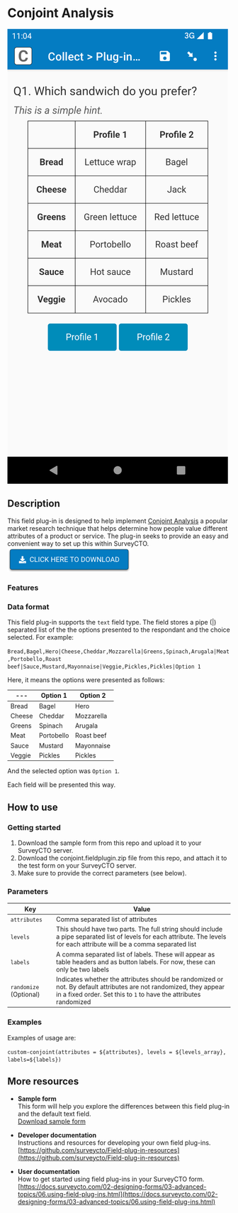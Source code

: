 # Conjoint Analysis

![Default appearance for the 'conjoint' field plug-in](extras/conjoint.png)

## Description

This field plug-in is designed to help implement [Conjoint Analysis](https://en.wikipedia.org/wiki/Conjoint_analysis) a popular market research technique that helps determine how people value different attributes of a product or service. The plug-in seeks to provide an easy and convenient way to set up this within SurveyCTO.
[![Download now](extras/download-button.png)](https://github.com/surveycto/baseline-select_one/raw/master/baseline-select_one.fieldplugin.zip)

### Features



### Data format

This field plug-in supports the `text` field type. The field stores a pipe (|) separated list of the the options presented to the respondant and the choice selected. For example: 

`Bread,Bagel,Hero|Cheese,Cheddar,Mozzarella|Greens,Spinach,Arugala|Meat,Portobello,Roast beef|Sauce,Mustard,Mayonnaise|Veggie,Pickles,Pickles|Option 1`

Here, it means the options were presented as follows: 

| --- | Option 1 | Option 2 |
| --- | --- | --- |
| Bread | Bagel | Hero|
| Cheese | Cheddar | Mozzarella |
| Greens | Spinach | Arugala |
| Meat | Portobello | Roast beef |
| Sauce | Mustard | Mayonnaise |
| Veggie | Pickles | Pickles |

And the selected option was `Option 1`.

Each field will be presented this way.

## How to use

### Getting started

1. Download the sample form from this repo and upload it to your SurveyCTO server.
2. Download the conjoint.fieldplugin.zip file from this repo, and attach it to the test form on your SurveyCTO server.
3. Make sure to provide the correct parameters (see below).

### Parameters

| Key | Value |
| --- | --- |
| `attributes` | Comma separated list of attributes |
| `levels` | This should have two parts. The full string should include a pipe separated list of levels for each attribute. The levels for each attribute will be a comma separated list |
| `labels` | A comma separated list of labels. These will appear as table headers and as button labels. For now, these can only be two labels |
| `randomize` (Optional) | Indicates whether the attributes should be randomized or not. By default attributes are not randomized, they appear in a fixed order. Set this to `1` to have the attributes randomized |

### Examples

Examples of usage are: 

`custom-conjoint(attributes = ${attributes}, levels = ${levels_array}, labels=${labels})`


## More resources

* **Sample form**  
This form will help you explore the differences between this field plug-in and the default text field.  
[Download sample form](https://github.com/surveycto/baseline-select_one/raw/master/extras/test-form/test-form-package-baseline-select_one.zip)  

* **Developer documentation**  
Instructions and resources for developing your own field plug-ins.  
[https://github.com/surveycto/Field-plug-in-resources](https://github.com/surveycto/Field-plug-in-resources)

* **User documentation**  
How to get started using field plug-ins in your SurveyCTO form.  
[https://docs.surveycto.com/02-designing-forms/03-advanced-topics/06.using-field-plug-ins.html](https://docs.surveycto.com/02-designing-forms/03-advanced-topics/06.using-field-plug-ins.html)
